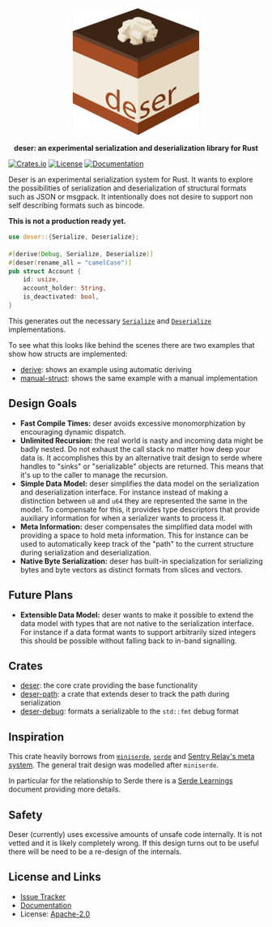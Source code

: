 <div align="center">
 <img src="https://raw.githubusercontent.com/mitsuhiko/deser/main/artwork/logo.svg" width="250" height="250">
 <p><strong>deser: an experimental serialization and deserialization library for Rust</strong></p>
</div>

[![Crates.io](https://img.shields.io/crates/d/deser.svg)](https://crates.io/crates/deser)
[![License](https://img.shields.io/github/license/mitsuhiko/deser)](https://github.com/mitsuhiko/deser/blob/main/LICENSE)
[![Documentation](https://docs.rs/deser/badge.svg)](https://docs.rs/deser)

Deser is an experimental serialization system for Rust.  It wants to explore the
possibilities of serialization and deserialization of structural formats such as
JSON or msgpack.  It intentionally does not desire to support non self
describing formats such as bincode.

**This is not a production ready yet.**

```rust
use deser::{Serialize, Deserialize};

#[derive(Debug, Serialize, Deserialize)]
#[deser(rename_all = "camelCase")]
pub struct Account {
    id: usize,
    account_holder: String,
    is_deactivated: bool,
}
```

This generates out the necessary
[`Serialize`](https://docs.rs/deser/latest/deser/ser/trait.Serialize.html) and
[`Deserialize`](https://docs.rs/deser/latest/deser/de/trait.Deserialize.html)
implementations.

To see what this looks like behind the scenes there are two examples
that show how structs are implemented:

* [derive](https://github.com/mitsuhiko/deser/tree/main/examples/derive): shows an example using automatic deriving
* [manual-struct](https://github.com/mitsuhiko/deser/tree/main/examples/manual-struct): shows the same example with a manual implementation

## Design Goals

* **Fast Compile Times:** deser avoids excessive monomorphization by encouraging dynamic dispatch.
* **Unlimited Recursion:** the real world is nasty and incoming data might be badly nested.
  Do not exhaust the call stack no matter how deep your data is.
  It accomplishes this by an alternative trait design to serde where
  handles to "sinks" or "serializable" objects are returned.  This
  means that it's up to the caller to manage the recursion.
* **Simple Data Model:** deser simplifies the data model on the serialization
  and deserialization interface.  For instance instead of making a distinction
  between `u8` and `u64` they are represented the same in the model.  To compensate
  for this, it provides type descriptors that provide auxiliary information for
  when a serializer wants to process it.
* **Meta Information:** deser compensates the simplified data model with providing
  a space to hold meta information.  This for instance can be used to automatically
  keep track of the "path" to the current structure during serialization and
  deserialization.
* **Native Byte Serialization:** deser has built-in specialization for serializing
  bytes and byte vectors as distinct formats from slices and vectors.

## Future Plans

* **Extensible Data Model:** deser wants to make it possible to extend the data
  model with types that are not native to the serialization interface.  For
  instance if a data format wants to support arbitrarily sized integers this
  should be possible without falling back to in-band
  signalling.

## Crates

* [deser](https://github.com/mitsuhiko/deser/tree/main/deser): the core crate
  providing the base functionality
* [deser-path](https://github.com/mitsuhiko/deser/tree/main/deser-path): a crate
  that extends deser to track the path during serialization
* [deser-debug](https://github.com/mitsuhiko/deser/tree/main/deser-debug): formats
  a serializable to the `std::fmt` debug format

## Inspiration

This crate heavily borrows from
[`miniserde`](https://github.com/dtolnay/miniserde),
[`serde`](https://serde.rs/) and [Sentry Relay's meta
system](https://github.com/getsentry/relay).  The general trait design was
modelled after `miniserde`.

In particular for the relationship to Serde there is a [Serde
Learnings](https://github.com/mitsuhiko/deser/blob/main/SERDE.md) document
providing more details.

## Safety

Deser (currently) uses excessive amounts of unsafe code internally.  It is not vetted and
it is likely completely wrong.  If this design turns out to be useful there will be need
to be a re-design of the internals.

## License and Links

- [Issue Tracker](https://github.com/mitsuhiko/deser/issues)
- [Documentation](https://docs.rs/deser)
- License: [Apache-2.0](https://github.com/mitsuhiko/deser/blob/master/LICENSE)


